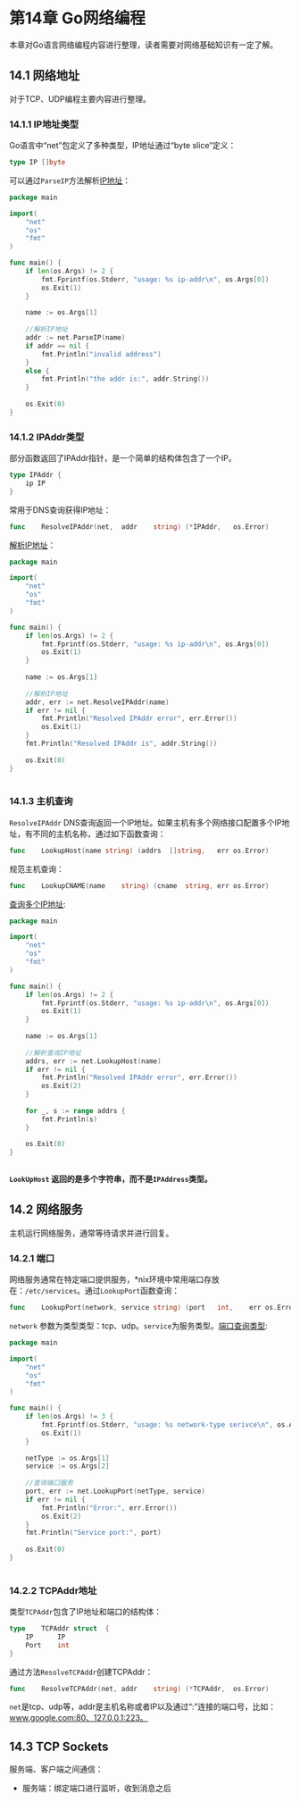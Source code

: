 # 第14章 Go网络编程

本章对Go语言网络编程内容进行整理，读者需要对网络基础知识有一定了解。



## 14.1 网络地址

对于TCP、UDP编程主要内容进行整理。



### 14.1.1 IP地址类型

Go语言中“net”包定义了多种类型，IP地址通过“byte slice”定义：

```go
type IP []byte
```

可以通过``ParseIP``方法解析[IP地址](ipaddr.go)：

```go
package main

import(
    "net"
    "os"
    "fmt"
)

func main() {
    if len(os.Args) != 2 {
        fmt.Fprintf(os.Stderr, "usage: %s ip-addr\n", os.Args[0])
        os.Exit(1)
    }
    
    name := os.Args[1]
    
    //解析IP地址
    addr := net.ParseIP(name)
    if addr == nil {
        fmt.Println("invalid address")
    }
    else {
        fmt.Println("the addr is:", addr.String())
    }
    
    os.Exit(0)
}
```

### 14.1.2 IPAddr类型

部分函数返回了IPAddr指针，是一个简单的结构体包含了一个IP。

```go
type IPAddr {
    ip IP
}
```

常用于DNS查询获得IP地址：

```go
func	ResolveIPAddr(net,	addr	string)	(*IPAddr,	os.Error)
```

[解析IP地址](resolveip.go)：

```go
package main

import(
    "net"
    "os"
    "fmt"
)

func main() {
    if len(os.Args) != 2 {
        fmt.Fprintf(os.Stderr, "usage: %s ip-addr\n", os.Args[0])
        os.Exit(1)
    }
    
    name := os.Args[1]
    
    //解析IP地址
    addr, err := net.ResolveIPAddr(name)
    if err != nil {
        fmt.Println("Resolved IPAddr error", err.Error())
        os.Exit(1)
    }
    fmt.Println("Resolved IPAddr is", addr.String()) 
    
    os.Exit(0)
}
    
```



### 14.1.3 主机查询

``ResolveIPAddr`` DNS查询返回一个IP地址。如果主机有多个网络接口配置多个IP地址，有不同的主机名称，通过如下函数查询：

```go
func	LookupHost(name	string)	(addrs	[]string,	err	os.Error)
```

规范主机查询：

```go
func	LookupCNAME(name	string)	(cname	string,	err	os.Error)
```

[查询多个IP地址](lookuphost.go):

```go
package main

import(
    "net"
    "os"
    "fmt"
)

func main() {
    if len(os.Args) != 2 {
        fmt.Fprintf(os.Stderr, "usage: %s ip-addr\n", os.Args[0])
        os.Exit(1)
    }
    
    name := os.Args[1]
    
    //解析查询IP地址
    addrs, err := net.LookupHost(name)
    if err != nil {
        fmt.Println("Resolved IPAddr error", err.Error())
        os.Exit(2)
    }
    
    for _, s := range addrs {
        fmt.Println(s)
    }
    
    os.Exit(0)
}
    
```

**``LookUpHost`` 返回的是多个字符串，而不是``IPAddress``类型。**



## 14.2 网络服务

主机运行网络服务，通常等待请求并进行回复。



### 14.2.1 端口

网络服务通常在特定端口提供服务，*nix环境中常用端口存放在：``/etc/services``。通过``LookupPort``函数查询：

```go
func	LookupPort(network,	service	string)	(port	int,	err	os.Error)
```



``network`` 参数为类型类型：tcp、udp。``service``为服务类型。[端口查询类型](lookupport.go):

```go
package main

import(
    "net"
    "os"
    "fmt"
)

func main() {
    if len(os.Args) != 3 {
        fmt.Fprintf(os.Stderr, "usage: %s network-type serivce\n", os.Args[0])
        os.Exit(1)
    }
    
    netType := os.Args[1]
    service := os.Args[2]
    
    //查询端口服务
    port, err := net.LookupPort(netType, service)
    if err != nil {
        fmt.Println("Error:", err.Error())
        os.Exit(2)
    }
    fmt.Println("Service port:", port) 
    
    os.Exit(0)
}
    
```



### 14.2.2 TCPAddr地址

类型``TCPAddr``包含了IP地址和端口的结构体：

```go
type	TCPAddr	struct	{ 
    IP		IP
	Port	int 
}
```

通过方法``ResolveTCPAddr``创建TCPAddr：

```go
func	ResolveTCPAddr(net,	addr	string)	(*TCPAddr,	os.Error)
```

``net``是tcp、udp等，addr是主机名称或者IP以及通过“:"连接的端口号，比如：www.google.com:80、127.0.0.1:223。



## 14.3 TCP Sockets

服务端、客户端之间通信：

- 服务端：绑定端口进行监听，收到消息之后